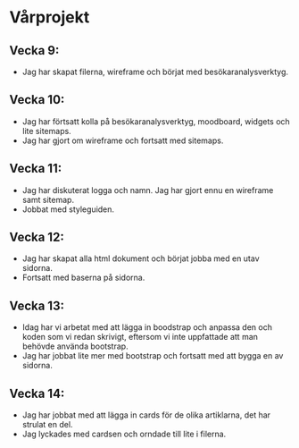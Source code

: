 # Vårprojekt

## Vecka 9:

* Jag har skapat filerna, wireframe och börjat med besökaranalysverktyg.


## Vecka 10: 

* Jag har förtsatt kolla på besökaranalysverktyg, moodboard, widgets och lite sitemaps. 
* Jag har gjort om wireframe och fortsatt med sitemaps.


## Vecka 11:

* Jag har diskuterat logga och namn. Jag har gjort ennu en wireframe samt sitemap.
* Jobbat med styleguiden.


## Vecka 12:

* Jag har skapat alla html dokument och börjat jobba med en utav sidorna.
* Fortsatt med baserna på sidorna.


## Vecka 13:

* Idag har vi arbetat med att lägga in boodstrap och anpassa den och koden som vi redan skrivigt, eftersom vi inte uppfattade att man behövde använda bootstrap.
* Jag har jobbat lite mer med bootstrap och fortsatt med att bygga en av sidorna.


## Vecka 14:

* Jag har jobbat med att lägga in cards för de olika artiklarna, det har strulat en del.
* Jag lyckades med cardsen och orndade till lite i filerna.
